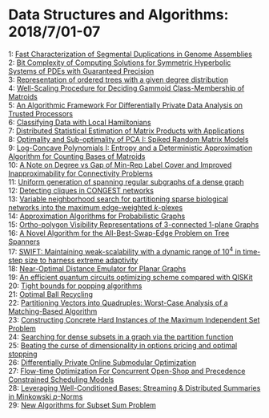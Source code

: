 # Data Structures and Algorithms: 2018/7/01-07  
1: [Fast Characterization of Segmental Duplications in Genome Assemblies](https://doi.org/10.48550/arXiv.1807.00205)  
2: [Bit Complexity of Computing Solutions for Symmetric Hyperbolic Systems  of PDEs with Guaranteed Precision](https://doi.org/10.48550/arXiv.1807.03140)  
3: [Representation of ordered trees with a given degree distribution](https://doi.org/10.48550/arXiv.1807.00371)  
4: [Well-Scaling Procedure for Deciding Gammoid Class-Membership of Matroids](https://doi.org/10.48550/arXiv.1807.00594)  
5: [An Algorithmic Framework For Differentially Private Data Analysis on  Trusted Processors](https://doi.org/10.48550/arXiv.1807.00736)  
6: [Classifying Data with Local Hamiltonians](https://doi.org/10.48550/arXiv.1807.00804)  
7: [Distributed Statistical Estimation of Matrix Products with Applications](https://doi.org/10.48550/arXiv.1807.00878)  
8: [Optimality and Sub-optimality of PCA I: Spiked Random Matrix Models](https://doi.org/10.48550/arXiv.1807.00891)  
9: [Log-Concave Polynomials I: Entropy and a Deterministic Approximation  Algorithm for Counting Bases of Matroids](https://doi.org/10.48550/arXiv.1807.00929)  
10: [A Note on Degree vs Gap of Min-Rep Label Cover and Improved  Inapproximability for Connectivity Problems](https://doi.org/10.48550/arXiv.1807.00936)  
11: [Uniform generation of spanning regular subgraphs of a dense graph](https://doi.org/10.48550/arXiv.1807.00964)  
12: [Detecting cliques in CONGEST networks](https://doi.org/10.48550/arXiv.1807.01070)  
13: [Variable neighborhood search for partitioning sparse biological networks  into the maximum edge-weighted $k$-plexes](https://doi.org/10.48550/arXiv.1807.01160)  
14: [Approximation Algorithms for Probabilistic Graphs](https://doi.org/10.48550/arXiv.1807.01191)  
15: [Ortho-polygon Visibility Representations of 3-connected 1-plane Graphs](https://doi.org/10.48550/arXiv.1807.01247)  
16: [A Novel Algorithm for the All-Best-Swap-Edge Problem on Tree Spanners](https://doi.org/10.48550/arXiv.1807.01260)  
17: [SWIFT: Maintaining weak-scalability with a dynamic range of $10^4$ in  time-step size to harness extreme adaptivity](https://doi.org/10.48550/arXiv.1807.01341)  
18: [Near-Optimal Distance Emulator for Planar Graphs](https://doi.org/10.48550/arXiv.1807.01478)  
19: [An efficient quantum circuits optimizing scheme compared with QISKit](https://doi.org/10.48550/arXiv.1807.01703)  
20: [Tight bounds for popping algorithms](https://doi.org/10.48550/arXiv.1807.01680)  
21: [Optimal Ball Recycling](https://doi.org/10.48550/arXiv.1807.01804)  
22: [Partitioning Vectors into Quadruples: Worst-Case Analysis of a  Matching-Based Algorithm](https://doi.org/10.48550/arXiv.1807.01962)  
23: [Constructing Concrete Hard Instances of the Maximum Independent Set  Problem](https://doi.org/10.48550/arXiv.1807.03739)  
24: [Searching for dense subsets in a graph via the partition function](https://doi.org/10.48550/arXiv.1807.02054)  
25: [Beating the curse of dimensionality in options pricing and optimal  stopping](https://doi.org/10.48550/arXiv.1807.02227)  
26: [Differentially Private Online Submodular Optimization](https://doi.org/10.48550/arXiv.1807.02290)  
27: [Flow-time Optimization For Concurrent Open-Shop and Precedence  Constrained Scheduling Models](https://doi.org/10.48550/arXiv.1807.02553)  
28: [Leveraging Well-Conditioned Bases: Streaming \& Distributed Summaries in  Minkowski $p$-Norms](https://doi.org/10.48550/arXiv.1807.02571)  
29: [New Algorithms for Subset Sum Problem](https://doi.org/10.48550/arXiv.1807.02611)  